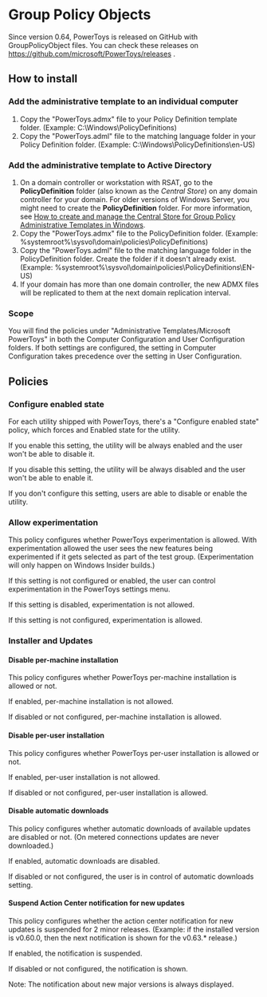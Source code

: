 # Group Policy Objects

Since version 0.64, PowerToys is released on GitHub with GroupPolicyObject files. You can check these releases on https://github.com/microsoft/PowerToys/releases .

## How to install

### Add the administrative template to an individual computer

1. Copy the "PowerToys.admx" file to your Policy Definition template folder. (Example: C:\Windows\PolicyDefinitions)
2. Copy the "PowerToys.adml" file to the matching language folder in your Policy Definition folder. (Example: C:\Windows\PolicyDefinitions\en-US)

### Add the administrative template to Active Directory

1. On a domain controller or workstation with RSAT, go to the **PolicyDefinition** folder (also known as the *Central Store*) on any domain controller for your domain. For older versions of Windows Server, you might need to create the **PolicyDefinition** folder. For more information, see [How to create and manage the Central Store for Group Policy Administrative Templates in Windows](https://support.microsoft.com/help/3087759/how-to-create-and-manage-the-central-store-for-group-policy-administra).
2. Copy the "PowerToys.admx" file to the PolicyDefinition folder. (Example: %systemroot%\sysvol\domain\policies\PolicyDefinitions)
3. Copy the "PowerToys.adml" file to the matching language folder in the PolicyDefinition folder. Create the folder if it doesn't already exist. (Example: %systemroot%\sysvol\domain\policies\PolicyDefinitions\EN-US)
4. If your domain has more than one domain controller, the new ADMX files will be replicated to them at the next domain replication interval.

### Scope

You will find the policies under "Administrative Templates/Microsoft PowerToys" in both the Computer Configuration and User Configuration folders. If both settings are configured, the setting in Computer Configuration takes precedence over the setting in User Configuration.

## Policies

### Configure enabled state

For each utility shipped with PowerToys, there's a "Configure enabled state" policy, which forces and Enabled state for the utility.

If you enable this setting, the utility will be always enabled and the user won't be able to disable it.

If you disable this setting, the utility will be always disabled and the user won't be able to enable it.

If you don't configure this setting, users are able to disable or enable the utility.

### Allow experimentation

This policy configures whether PowerToys experimentation is allowed. With experimentation allowed the user sees the new features being experimented if it gets selected as part of the test group. (Experimentation will only happen on Windows Insider builds.)

If this setting is not configured or enabled, the user can control experimentation in the PowerToys settings menu.

If this setting is disabled, experimentation is not allowed.

If this setting is not configured, experimentation is allowed.

### Installer and Updates

#### Disable per-machine installation

This policy configures whether PowerToys per-machine installation is allowed or not.

If enabled, per-machine installation is not allowed.

If disabled or not configured, per-machine installation is allowed.

#### Disable per-user installation

This policy configures whether PowerToys per-user installation is allowed or not.

If enabled, per-user installation is not allowed.

If disabled or not configured, per-user installation is allowed.

#### Disable automatic downloads

This policy configures whether automatic downloads of available updates are disabled or not. (On metered connections updates are never downloaded.)

If enabled, automatic downloads are disabled.

If disabled or not configured, the user is in control of automatic downloads setting.

#### Suspend Action Center notification for new updates

This policy configures whether the action center notification for new updates is suspended for 2 minor releases. (Example: if the installed version is v0.60.0, then the next notification is shown for the v0.63.* release.)

If enabled, the notification is suspended.

If disabled or not configured, the notification is shown.

Note: The notification about new major versions is always displayed.

<!-- This policy is implemented for later usage (PT v1.0 and later) and therefore inactive. (To make it working please update `src/runner/UpdateUtils.cpp`)
#### Disable automatic update checks

This policy allows you to disable automatic update checks running in the background. (The manual check in PT Settings is not affected by this policy.)

If enabled, the automatic update checks are disabled.

If disabled or not configured, the automatic update checks are enabled.
-->
